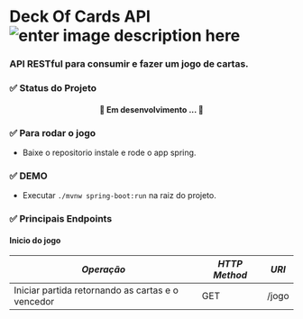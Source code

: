 # Deck Of Cards API ![enter image description here](https://img.shields.io/badge/version-1.0.0-yellowgreen)
### API RESTful para consumir e fazer um jogo de cartas.

### ✅ Status do Projeto
<h4 align="center"> 🚧 Em desenvolvimento ... 🚧 </h4>

### ✅ Para rodar o jogo
- Baixe o repositorio instale e rode o app spring.

### ✅ DEMO

- Executar `./mvnw spring-boot:run` na raiz do projeto.

### ✅ Principais Endpoints

#### Inicio do jogo

|*Operação*|*HTTP Method*| *URI*|
|--|--|--|
| Iniciar partida retornando as cartas e o vencedor | GET | /jogo


